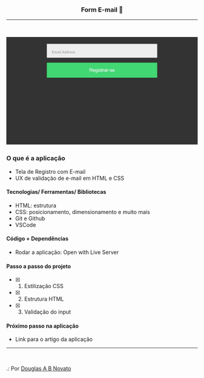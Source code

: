 <h3 align="center">
  Form E-mail 🚀
</h3>

---
<br>

![Resultado da Aplicação](/images/aplicacao-terminada.jpg)

### O que é a aplicação

- Tela de Registro com E-mail
- UX de validação de e-mail em HTML e CSS

#### Tecnologias/ Ferramentas/ Bibliotecas

- HTML: estrutura
- CSS: posicionamento, dimensionamento e muito mais 
- Git e Github
- VSCode

#### Código + Dependências
  
- Rodar a aplicação: Open with Live Server

#### Passo a passo do projeto

- [x] 1. Estilização CSS
- [x] 2. Estrutura HTML 
- [x] 3. Validação do input 

#### Próximo passo na aplicação

- Link para o artigo da aplicação 

---
<br>

.: Por [Douglas A B Novato](https://linktr.ee/douglasabnovato)